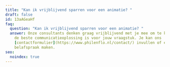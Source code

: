 ```yaml
---
title: "Kan ik vrijblijvend sparren voor een animatie? "
draft: false
id: 13aAGeaHf
faq:
  question: "Kan ik vrijblijvend sparren voor een animatie? "
  answer: Onze consultants denken graag vrijblijvend met je mee om te kijken wat
    de beste communicatieoplossing is voor jouw vraagstuk. Je kan ons
    [contactformulier](https://www.philenflo.nl/contact/) invullen of een
    belafspraak maken.
seo:
  noindex: true
---
```

